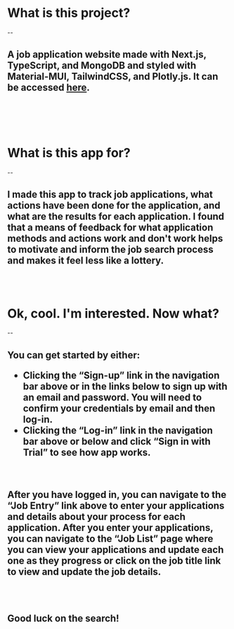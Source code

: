 <h1>What is this project?</h1>
--
<h2>A job application website made with Next.js, TypeScript, and MongoDB and styled with Material-MUI, TailwindCSS, and Plotly.js. It can be accessed <a href="https://job-app-tracker-orpin.vercel.app">here</a>.<h2>
<br></br>
  <h1>What is this app for?</h1>
      --
      <h2>I made this app to track job applications, what actions have been done for the application, and what are the results for each application. I found that a means of feedback for what application methods and actions work and don&apos;t work helps to motivate and inform the job search process and makes it feel less like a lottery.</h2>
<br></br>
      <h1>Ok, cool. I&apos;m interested. Now what?</h1>
      --
      <h2>You can get started by either:
      <ul>
        <li> Clicking the &ldquo;Sign-up&rdquo; link in the navigation bar above or in the links below to sign up with an email and password. You will need to confirm your credentials by email and then log-in.</li>
        <li> Clicking the &ldquo;Log-in&rdquo; link in the navigation bar above or below and click &ldquo;Sign in with Trial&rdquo; to see how app works.</li>
      </ul>
      <br></br>
      After you have logged in, you can navigate to the &ldquo;Job Entry&rdquo; link above to enter your applications and details about your process for each application. After you enter your applications, you can navigate to the &ldquo;Job List&rdquo; page where you can view your applications and update each one as they progress or click on the job title link to view and update the job details.
      </h2>
            <br></br>

 <h2>Good luck on the search!</h2>
